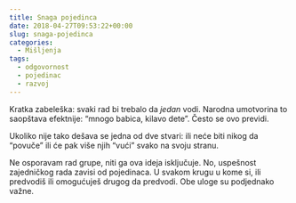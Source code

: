 ```yaml
---
title: Snaga pojedinca
date: 2018-04-27T09:53:22+00:00
slug: snaga-pojedinca
categories:
  - Mišljenja
tags:
  - odgovornost
  - pojedinac
  - razvoj
---
```


Kratka zabeleška: svaki rad bi trebalo da _jedan_ vodi. Narodna umotvorina to saopštava efektnije: “mnogo babica, kilavo dete”. Često se ovo previdi.

Ukoliko nije tako dešava se jedna od dve stvari: ili neće biti nikog da “povuče” ili će pak više njih “vući” svako na svoju stranu.

Ne osporavam rad grupe, niti ga ova ideja isključuje. No, uspešnost zajedničkog rada zavisi od pojedinaca. U svakom krugu u kome si, ili predvodiš ili omogućuješ drugog da predvodi. Obe uloge su podjednako važne.